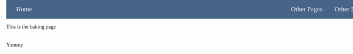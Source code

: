 <!DOCTYPE html>
<html lang="en">
<head>
    <meta charset="UTF-8">
    <title>Title</title>
    <style>
    body {
        margin:0;
		font-family: "Trebuchet MS"
	}

	p {
		color:#466587;
		margin: 200px;
	}

	.navbar {
	    overflow: hidden;
	    position: fixed;
	    top: 0;
	    width: 99%;
	    background-color:#466587;
	    padding:10px 10px;
		display: flex;
		flex-direction: row;
		justify-content: space-between;
	}

	.navbar a {
	    float: left;
        display: block;
        color: #f2f2f2;
        padding: 5px 16px;
        text-decoration: none;
        font-size: 17px;
	}

	.navbar a:hover {
        color: #c8dff7;
	}

</style>
</head>
<body>

<div class="navbar">
    <div>
        <a href="file:///C:/Users/lesli/Desktop/HTMLDoc.html">Home</a>
    </div>
    <div class="navbar-links">
        <a href="file:///C:/Users/lesli/Desktop/HTMLDoc.html">Other Pages</a>
        <a href="file:///C:/Users/lesli/Desktop/HTMLDoc.html">Other Pages</a>
    </div>
</div>

<p>
    This is the baking page
    <br>
    <br>
    <br>
    Yummy
</p>

</body>
</html>
